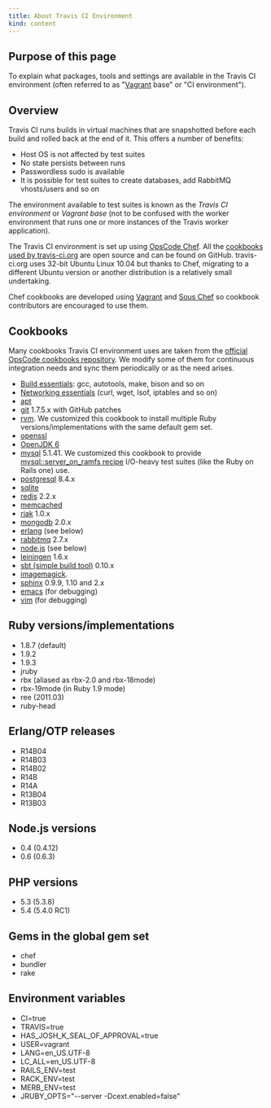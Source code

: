```yaml
---
title: About Travis CI Environment
kind: content
---
```


## Purpose of this page

To explain what packages, tools and settings are available in the Travis CI environment (often referred to as "[Vagrant](http://vagrantup.com/) base" or "CI environment").


## Overview

Travis CI runs builds in virtual machines that are snapshotted before each build and rolled back at the end of it.
This offers a number of benefits:

 * Host OS is not affected by test suites
 * No state persists between runs
 * Passwordless sudo is available
 * It is possible for test suites to create databases, add RabbitMQ vhosts/users and so on

The environment available to test suites is known as the *Travis CI environment* or *Vagrant base* (not to be confused with
the worker environment that runs one or more instances of the Travis worker application).

The Travis CI environment is set up using [OpsCode Chef](http://www.opscode.com/chef/). All the [cookbooks used by travis-ci.org](https://github.com/travis-ci/travis-cookbooks/tree/master/vagrant_base) are open source and
can be found on GitHub. travis-ci.org uses 32-bit Ubuntu Linux 10.04 but thanks to Chef, migrating to a different Ubuntu version or another distribution is a relatively small undertaking.

Chef cookbooks are developed using [Vagrant](http://vagrantup.com/) and [Sous Chef](https://github.com/michaelklishin/sous-chef) so
cookbook contributors are encouraged to use them.


## Cookbooks

Many cookbooks Travis CI environment uses are taken from the [official OpsCode cookbooks repository](https://github.com/opscode/cookbooks).
We modify some of them for continuous integration needs and sync them periodically or as the need arises.

* [Build essentials](https://github.com/travis-ci/travis-cookbooks/tree/master/vagrant_base/build-essential): gcc, autotools, make, bison and so on
* [Networking essentials](https://github.com/travis-ci/travis-cookbooks/tree/master/vagrant_base/networking_basics) (curl, wget, lsof, iptables and so on)
* [apt](https://github.com/travis-ci/travis-cookbooks/tree/master/vagrant_base/apt)
* [git](https://github.com/travis-ci/travis-cookbooks/tree/master/vagrant_base/git) 1.7.5.x with GitHub patches
* [rvm](https://github.com/travis-ci/travis-cookbooks/tree/master/vagrant_base/rvm). We customized this cookbook to install multiple Ruby versions/implementations with the same default gem set.
* [openssl](https://github.com/travis-ci/travis-cookbooks/tree/master/vagrant_base/openssl)
* [OpenJDK 6](https://github.com/travis-ci/travis-cookbooks/tree/master/vagrant_base/java)
* [mysql](https://github.com/travis-ci/travis-cookbooks/tree/master/vagrant_base/mysql) 5.1.41. We customized this cookbook to provide [mysql::server_on_ramfs recipe](http://bit.ly/mysql-on-ramfs) I/O-heavy test suites (like the Ruby on Rails one) use.
* [postgresql](https://github.com/travis-ci/travis-cookbooks/tree/master/vagrant_base/postgresql) 8.4.x
* [sqlite](https://github.com/travis-ci/travis-cookbooks/tree/master/vagrant_base/sqlite)
* [redis](https://github.com/travis-ci/travis-cookbooks/tree/master/vagrant_base/redis) 2.2.x
* [memcached](https://github.com/travis-ci/travis-cookbooks/tree/master/vagrant_base/memcached)
* [riak](https://github.com/travis-ci/travis-cookbooks/tree/master/vagrant_base/riak) 1.0.x
* [mongodb](https://github.com/travis-ci/travis-cookbooks/tree/master/vagrant_base/mongodb) 2.0.x
* [erlang](https://github.com/travis-ci/travis-cookbooks/tree/master/vagrant_base/erlang) (see below)
* [rabbitmq](https://github.com/travis-ci/travis-cookbooks/tree/master/vagrant_base/rabbitmq) 2.7.x
* [node.js](https://github.com/travis-ci/travis-cookbooks/tree/master/vagrant_base/nodejs) (see below)
* [leiningen](https://github.com/travis-ci/travis-cookbooks/tree/master/vagrant_base/leiningen) 1.6.x
* [sbt (simple build tool)](https://github.com/travis-ci/travis-cookbooks/tree/master/vagrant_base/sbt) 0.10.x
* [imagemagick](https://github.com/travis-ci/travis-cookbooks/tree/master/vagrant_base/imagemagick).
* [sphinx](https://github.com/travis-ci/travis-cookbooks/tree/master/vagrant_base/sphinx) 0.9.9, 1.10 and 2.x
* [emacs](https://github.com/travis-ci/travis-cookbooks/tree/master/vagrant_base/emacs) (for debugging)
* [vim](https://github.com/travis-ci/travis-cookbooks/tree/master/vagrant_base/vim) (for debugging)


## Ruby versions/implementations

* 1.8.7 (default)
* 1.9.2
* 1.9.3
* jruby
* rbx (aliased as rbx-2.0 and rbx-18mode)
* rbx-19mode (in Ruby 1.9 mode)
* ree (2011.03)
* ruby-head

## Erlang/OTP releases

* R14B04
* R14B03
* R14B02
* R14B
* R14A
* R13B04
* R13B03

## Node.js versions

* 0.4 (0.4.12)
* 0.6 (0.6.3)

## PHP versions

* 5.3 (5.3.8)
* 5.4 (5.4.0 RC1)


## Gems in the global gem set

* chef
* bundler
* rake


## Environment variables

* CI=true
* TRAVIS=true
* HAS_JOSH_K_SEAL_OF_APPROVAL=true
* USER=vagrant
* LANG=en_US.UTF-8
* LC_ALL=en_US.UTF-8
* RAILS_ENV=test
* RACK_ENV=test
* MERB_ENV=test
* JRUBY_OPTS="--server -Dcext.enabled=false"
